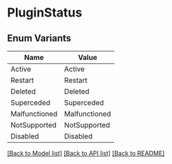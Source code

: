 # PluginStatus

## Enum Variants

| Name | Value |
|---- | -----|
| Active | Active |
| Restart | Restart |
| Deleted | Deleted |
| Superceded | Superceded |
| Malfunctioned | Malfunctioned |
| NotSupported | NotSupported |
| Disabled | Disabled |


[[Back to Model list]](../README.md#documentation-for-models) [[Back to API list]](../README.md#documentation-for-api-endpoints) [[Back to README]](../README.md)


